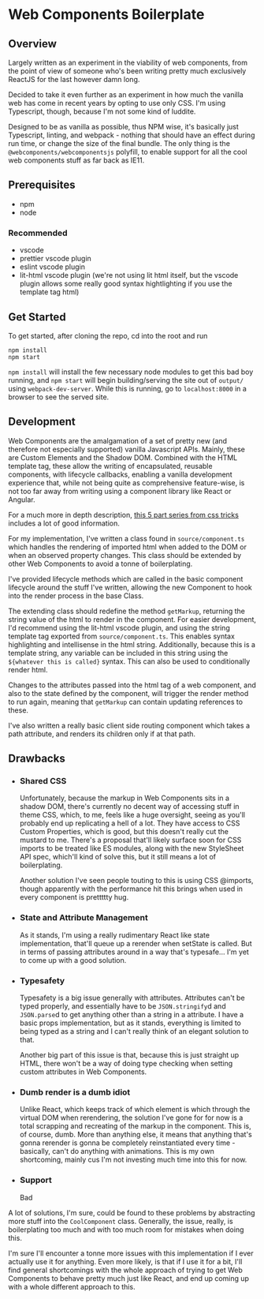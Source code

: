 # Web Components Boilerplate

## Overview

Largely written as an experiment in the viability of web components, from the point of view of someone who's been writing pretty much exclusively ReactJS for the last however damn long.

Decided to take it even further as an experiment in how much the vanilla web has come in recent years by opting to use only CSS. I'm using Typescript, though, because I'm not some kind of luddite.

Designed to be as vanilla as possible, thus NPM wise, it's basically just Typescript, linting, and webpack - nothing that should have an effect during run time, or change the size of the final bundle. The only thing is the `@webcomponents/webcomponentsjs` polyfill, to enable support for all the cool web components stuff as far back as IE11.

## Prerequisites

-   npm
-   node

### Recommended

-   vscode
-   prettier vscode plugin
-   eslint vscode plugin
-   lit-html vscode plugin (we're not using lit html itself, but the vscode plugin allows some really good syntax hightlighting if you use the template tag html)

## Get Started

To get started, after cloning the repo, cd into the root and run

```
npm install
npm start
```

`npm install` will install the few necessary node modules to get this bad boy running, and `npm start` will begin building/serving the site out of `output/` using `webpack-dev-server`. While this is running, go to `localhost:8000` in a browser to see the served site.

## Development

Web Components are the amalgamation of a set of pretty new (and therefore not especially supported) vanilla Javascript APIs. Mainly, these are Custom Elements and the Shadow DOM. Combined with the HTML template tag, these allow the writing of encapsulated, reusable components, with lifecycle callbacks, enabling a vanilla development experience that, while not being quite as comprehensive feature-wise, is not too far away from writing using a component library like React or Angular.

For a much more in depth description, [this 5 part series from css tricks](https://css-tricks.com/an-introduction-to-web-components/) includes a lot of good information.

For my implementation, I've written a class found in `source/component.ts` which handles the rendering of imported html when added to the DOM or when an observed property changes. This class should be extended by other Web Components to avoid a tonne of boilerplating.

I've provided lifecycle methods which are called in the basic component lifecycle around the stuff I've written, allowing the new Component to hook into the render process in the base Class.

The extending class should redefine the method `getMarkup`, returning the string value of the html to render in the component. For easier development, I'd recommend using the lit-html vscode plugin, and using the string template tag exported from `source/component.ts`. This enables syntax highlighting and intellisense in the html string. Additionally, because this is a template string, any variable can be included in this string using the `${whatever this is called}` syntax. This can also be used to conditionally render html.

Changes to the attributes passed into the html tag of a web component, and also to the state defined by the component, will trigger the render method to run again, meaning that `getMarkup` can contain updating references to these.

I've also written a really basic client side routing component which takes a path attribute, and renders its children only if at that path.

## Drawbacks

-   ### Shared CSS

    Unfortunately, because the markup in Web Components sits in a shadow DOM, there's currently no decent way of accessing stuff in theme CSS, which, to me, feels like a huge oversight, seeing as you'll probably end up replicating a hell of a lot. They have access to CSS Custom Properties, which is good, but this doesn't really cut the mustard to me. There's a proposal that'll likely surface soon for CSS imports to be treated like ES modules, along with the new StyleSheet API spec, which'll kind of solve this, but it still means a lot of boilerplating.

    Another solution I've seen people touting to this is using CSS @imports, though apparently with the performance hit this brings when used in every component is prettttty hug.

-   ### State and Attribute Management

    As it stands, I'm using a really rudimentary React like state implementation, that'll queue up a rerender when setState is called. But in terms of passing attributes around in a way that's typesafe... I'm yet to come up with a good solution.

-   ### Typesafety

    Typesafety is a big issue generally with attributes. Attributes can't be typed properly, and essentially have to be `JSON.stringify`d and `JSON.parse`d to get anything other than a string in a attribute. I have a basic props implementation, but as it stands, everything is limited to being typed as a string and I can't really think of an elegant solution to that.

    Another big part of this issue is that, because this is just straight up HTML, there won't be a way of doing type checking when setting custom attributes in Web Components.

-   ### Dumb render is a dumb idiot

    Unlike React, which keeps track of which element is which through the virtual DOM when rerendering, the solution I've gone for for now is a total scrapping and recreating of the markup in the component. This is, of course, dumb. More than anything else, it means that anything that's gonna rerender is gonna be completely reinstantiated every time - basically, can't do anything with animations. This is my own shortcoming, mainly cus I'm not investing much time into this for now.

-   ### Support

    Bad

A lot of solutions, I'm sure, could be found to these problems by abstracting more stuff into the `CoolComponent` class. Generally, the issue, really, is boilerplating too much and with too much room for mistakes when doing this.

I'm sure I'll encounter a tonne more issues with this implementation if I ever actually use it for anything. Even more likely, is that if I use it for a bit, I'll find general shortcomings with the whole approach of trying to get Web Components to behave pretty much just like React, and end up coming up with a whole different approach to this.
